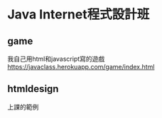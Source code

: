 # Java Internet程式設計班
## game
我自己用html和javascript寫的遊戲
https://javaclass.herokuapp.com/game/index.html

## htmldesign
上課的範例

